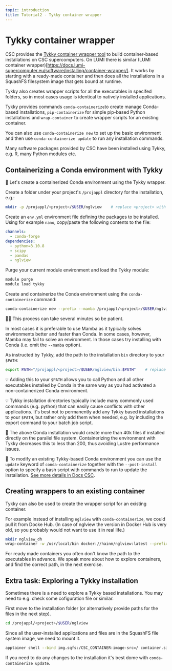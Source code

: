 ```yaml
---
topic: introduction
title: Tutorial2 - Tykky container wrapper
---
```


# Tykky container wrapper

CSC provides the [Tykky container wrapper tool](https://docs.csc.fi/computing/containers/tykky/) to build container-based installations on CSC supercomputers. On LUMI there is similar (LUMI container wrapper)[https://docs.lumi-supercomputer.eu/software/installing/container-wrapper/]. It works by starting with a ready-made container and then does all the installations in a SquashFS filesystem image that gets bound at runtime. 

Tykky also creates wrapper scripts for all the executables in specifed folders, so in most cases usage is identical to natively installed applications.

Tykky provides commands `conda-containerize`to create manage Conda-based installations, `pip-containerize` for simple pip-based Python installations and `wrap-container` to create wrapper scripts for an existing container.

You can also use `conda-containerize new` to set up the basic environment and then use `conda-containerize update` to run any installation commands.

Many software packages provided by CSC have been installed using Tykky, e.g. R, many Python modules etc.

## Containerizing a Conda environment with Tykky

💬 Let's create a containerized Conda environment using the Tykky wrapper.

Create a folder under your project's `/projappl` directory for the installation, e.g.:

```bash
mkdir -p /projappl/<project>/$USER/nglview    # replace <project> with your CSC project, e.g. project_2001234
```

Create an `env.yml` environment file defining the packages to be installed. Using for example `nano`, copy/paste the following contents to the file:

```yaml
channels:
  - conda-forge
dependencies:
  - python=3.10.8
  - scipy
  - pandas
  - nglview
```

Purge your current module environment and load the Tykky module:

```bash
module purge
module load tykky
```

Create and containerize the Conda environment using the `conda-containerize` command:

```bash
conda-containerize new --prefix --mamba /projappl/<project>/$USER/nglview env.yml    # replace <project> with your CSC project, e.g. project_2001234
```

☝🏻 This process can take several minutes so be patient.

In most cases it is preferable to use Mamba as it typically solves environments better and faster than Conda. In some cases, however, Mamba may fail to solve an environment. In those cases try installing with Conda (i.e. omit the `--mamba` option).

As instructed by Tykky, add the path to the installation `bin` directory to your `$PATH`:

```bash
export PATH="/projappl/<project>/$USER/nglview/bin:$PATH"    # replace <project> with your CSC project, e.g. project_2001234
```

💡 Adding this to your `$PATH` allows you to call Python and all other executables installed by Conda in the same way as you had activated a non-containerized Conda environment.

💡 Tykky installation directories typically include many commonly used commands (e.g. python) that can easily cause conflicts with other applications. It's best not to permanently add any Tykky based installations to your `$PATH`, but rather only add them when needed, e.g. by including the export command to your batch job script.

💭 The above Conda installation would create more than 40k files if installed directly on the parallel file system. Containerizing the environment with Tykky decreases this to less than 200, thus avoiding Lustre performance issues.

💬 To modify an existing Tykky-based Conda environment you can use the `update` keyword of `conda-containerize` together with the `--post-install` option to specify a bash script with commands to run to update the installation. [See more details in Docs CSC](https://docs.csc.fi/computing/containers/tykky/).


## Creating wrappers to an existing container

Tykky can also be used to create the wrapper script for an existing container.

For example instead of installing `nglview` with `conda-containerize`, we could pull it from Docke Hub. (In case of nglview the version in Docker Hub is very old, so you probably would not want to use it in real life.)

```bash
mkdir nglview_dh
wrap-container -w /usr/local/bin docker://hainm/nglview:latest --prefix nglview_dh
```

For ready made containers you often don't know the path to the executables in advance. We speak more about how to explore containers, and find the correct path, in the next exercise.


## Extra task: Exploring a Tykky installation

Sometimes there is a need to explore a Tykky based installations. You may need to e.g. check some cofiguration file or similar.

First move to the installation folder (or alternatively provide paths for the files in the next step).

```bash
cd /projappl/<project>/$USER/nglview
```

Since all the user-installed applications and files are in the SquashFS file system image, we need to mount it.

```bash
apptainer shell --bind img.sqfs:/CSC_CONTAINER:image-src=/ container.sif
```

If you need to do any changes to the installation it's best dome with `conda-containerize update`.
